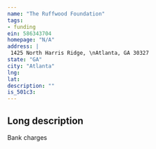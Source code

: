 ```yaml
---
name: "The Ruffwood Foundation"
tags:
- funding
ein: 586343704
homepage: "N/A"
address: |
 1425 North Harris Ridge, \nAtlanta, GA 30327
state: "GA"
city: "Atlanta"
lng: 
lat: 
description: ""
is_501c3: 
---
```


## Long description

Bank charges
